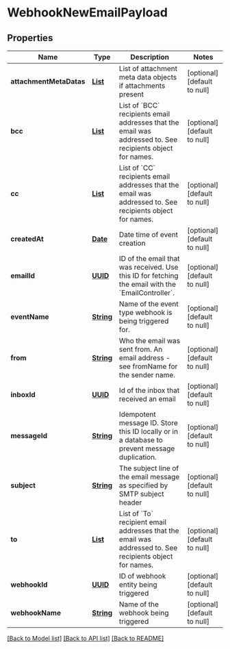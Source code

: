 # WebhookNewEmailPayload
## Properties

Name | Type | Description | Notes
------------ | ------------- | ------------- | -------------
**attachmentMetaDatas** | [**List**](AttachmentMetaData) | List of attachment meta data objects if attachments present | [optional] [default to null]
**bcc** | [**List**](string) | List of &#x60;BCC&#x60; recipients email addresses that the email was addressed to. See recipients object for names. | [optional] [default to null]
**cc** | [**List**](string) | List of &#x60;CC&#x60; recipients email addresses that the email was addressed to. See recipients object for names. | [optional] [default to null]
**createdAt** | [**Date**](DateTime) | Date time of event creation | [optional] [default to null]
**emailId** | [**UUID**](UUID) | ID of the email that was received. Use this ID for fetching the email with the &#x60;EmailController&#x60;. | [optional] [default to null]
**eventName** | [**String**](string) | Name of the event type webhook is being triggered for. | [optional] [default to null]
**from** | [**String**](string) | Who the email was sent from. An email address - see fromName for the sender name. | [optional] [default to null]
**inboxId** | [**UUID**](UUID) | Id of the inbox that received an email | [optional] [default to null]
**messageId** | [**String**](string) | Idempotent message ID. Store this ID locally or in a database to prevent message duplication. | [optional] [default to null]
**subject** | [**String**](string) | The subject line of the email message as specified by SMTP subject header | [optional] [default to null]
**to** | [**List**](string) | List of &#x60;To&#x60; recipient email addresses that the email was addressed to. See recipients object for names. | [optional] [default to null]
**webhookId** | [**UUID**](UUID) | ID of webhook entity being triggered | [optional] [default to null]
**webhookName** | [**String**](string) | Name of the webhook being triggered | [optional] [default to null]

[[Back to Model list]](../README#documentation-for-models) [[Back to API list]](../README#documentation-for-api-endpoints) [[Back to README]](../README)

